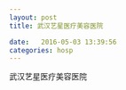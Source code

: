```yaml
--- 
layout: post 
title: 武汉艺星医疗美容医院

date:   2016-05-03 13:39:56 
categories: hosp 
--- 
```

   
武汉艺星医疗美容医院
